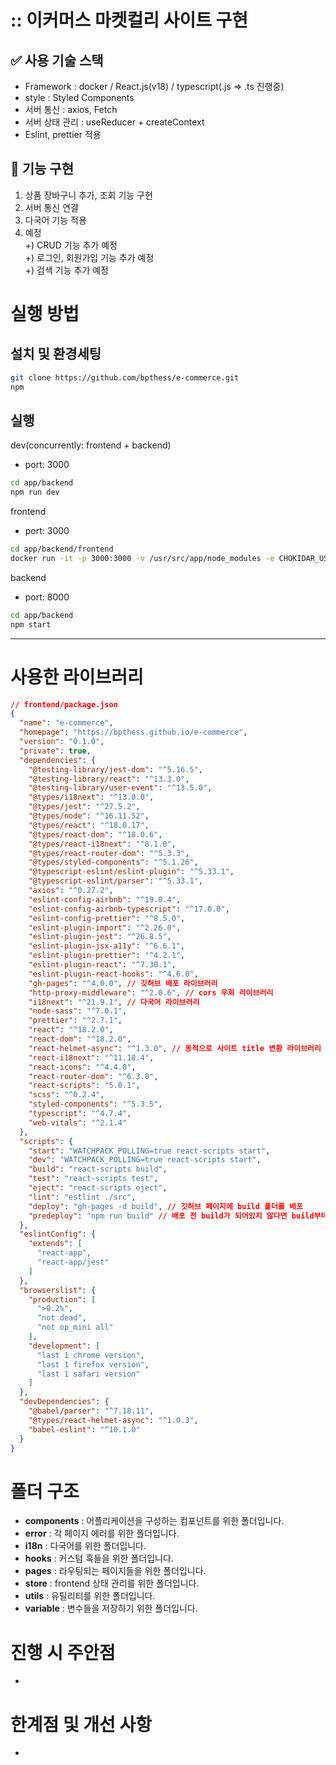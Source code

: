 <!-- # Tech Stack -->

# :: 이커머스 마켓컬리 사이트 구현

## ✅ 사용 기술 스택
- Framework : docker / React.js(v18) / typescript(.js => .ts 진행중)
- style : Styled Components
- 서버 통신 : axios, Fetch
- 서버 상태 관리 : useReducer + createContext
- Eslint, prettier 적용   

## 📍 기능 구현
1. 상품 장바구니 추가, 조회 기능 구현
2. 서버 통신 연결
3. 다국어 기능 적용
4. 예정   
+) CRUD 기능 추가 예정   
+) 로그인, 회원가입 기능 추가 예정   
+) 검색 기능 추가 예정

<!-- ![React](https://img.shields.io/badge/react-%2320232a.svg?style=for-the-badge&logo=react&logoColor=%2361DAFB)
![TypeScript](https://img.shields.io/badge/typescript-%23007ACC.svg?style=for-the-badge&logo=typescript&logoColor=white)
![React Query](https://img.shields.io/badge/-React%20Query-FF4154?style=for-the-badge&logo=react%20query&logoColor=white)
![Zustand](https://img.shields.io/badge/zustand-%2320232a.svg?style=for-the-badge&logo=zustand&logoColor=%2361DAFB)
![Mui](https://img.shields.io/badge/mui-%2320232a.svg?style=for-the-badge&logo=mui&logoColor=%2361DAFB) -->

# 실행 방법

## 설치 및 환경세팅

```bash
git clone https://github.com/bpthess/e-commerce.git
npm
```

## 실행

dev(concurrently: frontend + backend)

- port: 3000

```bash
cd app/backend
npm run dev
```


frontend

- port: 3000

```bash
cd app/backend/frontend
docker run -it -p 3000:3000 -v /usr/src/app/node_modules -e CHOKIDAR_USEPOLLING=true -v ${pwd}:/usr/src/app react-ecommerce
```

backend

- port: 8000

```bash
cd app/backend
npm start
```


<hr/>

# 사용한 라이브러리

```json
// frontend/package.json
{
  "name": "e-commerce",
  "homepage": "https://bpthess.github.io/e-commerce",
  "version": "0.1.0",
  "private": true,
  "dependencies": {
    "@testing-library/jest-dom": "^5.16.5",
    "@testing-library/react": "^13.3.0",
    "@testing-library/user-event": "^13.5.0",
    "@types/i18next": "^13.0.0",
    "@types/jest": "^27.5.2",
    "@types/node": "^16.11.52",
    "@types/react": "^18.0.17",
    "@types/react-dom": "^18.0.6",
    "@types/react-i18next": "^8.1.0",
    "@types/react-router-dom": "^5.3.3",
    "@types/styled-components": "^5.1.26",
    "@typescript-eslint/eslint-plugin": "^5.33.1",
    "@typescript-eslint/parser": "^5.33.1",
    "axios": "^0.27.2",
    "eslint-config-airbnb": "^19.0.4",
    "eslint-config-airbnb-typescript": "^17.0.0",
    "eslint-config-prettier": "^8.5.0",
    "eslint-plugin-import": "^2.26.0",
    "eslint-plugin-jest": "^26.8.5",
    "eslint-plugin-jsx-a11y": "^6.6.1",
    "eslint-plugin-prettier": "^4.2.1",
    "eslint-plugin-react": "^7.30.1",
    "eslint-plugin-react-hooks": "^4.6.0",
    "gh-pages": "^4.0.0", // 깃허브 배포 라이브러리
    "http-proxy-middleware": "^2.0.6", // cors 우회 라이브러리
    "i18next": "^21.9.1", // 다국어 라이브러리
    "node-sass": "^7.0.1",
    "prettier": "^2.7.1",
    "react": "^18.2.0",
    "react-dom": "^18.2.0",
    "react-helmet-async": "^1.3.0", // 동적으로 사이트 title 변환 라이브러리
    "react-i18next": "^11.18.4",
    "react-icons": "^4.4.0",
    "react-router-dom": "^6.3.0",
    "react-scripts": "5.0.1",
    "scss": "^0.2.4",
    "styled-components": "^5.3.5",
    "typescript": "^4.7.4",
    "web-vitals": "^2.1.4"
  },
  "scripts": {
    "start": "WATCHPACK_POLLING=true react-scripts start",
    "dev": "WATCHPACK_POLLING=true react-scripts start",
    "build": "react-scripts build",
    "test": "react-scripts test",
    "eject": "react-scripts eject",
    "lint": "estlint ./src",
    "deploy": "gh-pages -d build", // 깃허브 페이지에 build 폴더를 배포
    "predeploy": "npm run build" // 배포 전 build가 되어있지 않다면 build부터 실행
  },
  "eslintConfig": {
    "extends": [
      "react-app",
      "react-app/jest"
    ]
  },
  "browserslist": {
    "production": [
      ">0.2%",
      "not dead",
      "not op_mini all"
    ],
    "development": [
      "last 1 chrome version",
      "last 1 firefox version",
      "last 1 safari version"
    ]
  },
  "devDependencies": {
    "@babel/parser": "^7.18.11",
    "@types/react-helmet-async": "^1.0.3",
    "babel-eslint": "^10.1.0"
  }
}

```

# 폴더 구조

  - **components** : 어플리케이션을 구성하는 컴포넌트를 위한 폴더입니다.
  - **error** : 각 페이지 에러를 위한 폴더입니다.
  - **i18n** : 다국어를 위한 폴더입니다.
  - **hooks** : 커스텀 훅들을 위한 폴더입니다.
  - **pages** : 라우팅되는 페이지들을 위한 폴더입니다.
  - **store** : frontend 상태 관리를 위한 폴더입니다.
  - **utils** : 유틸리티를 위한 폴더입니다.
  - **variable** : 변수들을 저장하기 위한 폴더입니다.


# 진행 시 주안점

- 

# 한계점 및 개선 사항

- 
